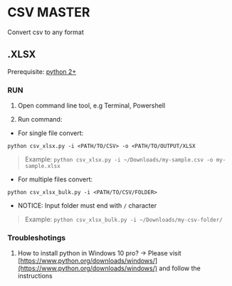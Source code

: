 # CSV MASTER
Convert csv to any format

## .XLSX
Prerequisite: [python 2+](https://www.python.org/downloads)

### RUN

1. Open command line tool, e.g Terminal, Powershell

2. Run command:

 - For single file convert:

  ```
 python csv_xlsx.py -i <PATH/TO/CSV> -o <PATH/TO/OUTPUT/XLSX
 ```

   > Example: `python csv_xlsx.py -i ~/Downloads/my-sample.csv -o my-sample.xlsx`

 - For multiple files convert:

  ```
 python csv_xlsx_bulk.py -i <PATH/TO/CSV/FOLDER>
 ```
  - NOTICE: Input folder must end with `/` character
   > Example: `python csv_xlsx_bulk.py -i ~/Downloads/my-csv-folder/`


### Troubleshotings
1. How to install python in Windows 10 pro?
 -> Please visit [https://www.python.org/downloads/windows/](https://www.python.org/downloads/windows/) and follow the instructions

